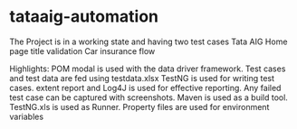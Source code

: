 # tataaig-automation
The Project is in a working state and having two test cases 
Tata AIG Home page title validation
Car insurance flow

Highlights:
POM modal is used with the data driver framework.
Test cases and test data are fed using testdata.xlsx
TestNG is used for writing test cases.
extent report and Log4J is used for effective reporting.
Any failed test case can be captured with screenshots.
Maven is used as a build tool.
TestNG.xls is used as Runner.
Property files are used for environment variables 